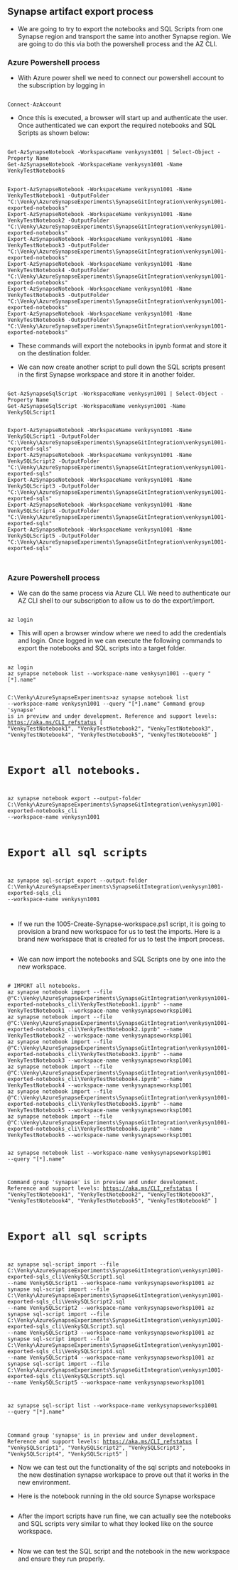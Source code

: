 ## Synapse artifact export process

* We are going to try to export the notebooks and SQL Scripts from one Synapse region and transport the same into another Synapse region. We are going to do this via both the powershell process and the AZ CLI.

### Azure Powershell process

* With Azure power shell we need to connect our powershell account to the subscription by logging in 
<code>
Connect-AzAccount
</code>

* Once this is executed, a browser will start up and authenticate the user. Once authenticated we can export the required notebooks and SQL Scripts as shown below:

<code>
Get-AzSynapseNotebook -WorkspaceName venkysyn1001 | Select-Object -Property Name
Get-AzSynapseNotebook -WorkspaceName venkysyn1001 -Name VenkyTestNotebook6

Export-AzSynapseNotebook -WorkspaceName venkysyn1001 -Name VenkyTestNotebook1 -OutputFolder "C:\Venky\AzureSynapseExperiments\SynapseGitIntegration\venkysyn1001-exported-notebooks"
Export-AzSynapseNotebook -WorkspaceName venkysyn1001 -Name VenkyTestNotebook2 -OutputFolder "C:\Venky\AzureSynapseExperiments\SynapseGitIntegration\venkysyn1001-exported-notebooks"
Export-AzSynapseNotebook -WorkspaceName venkysyn1001 -Name VenkyTestNotebook3 -OutputFolder "C:\Venky\AzureSynapseExperiments\SynapseGitIntegration\venkysyn1001-exported-notebooks"
Export-AzSynapseNotebook -WorkspaceName venkysyn1001 -Name VenkyTestNotebook4 -OutputFolder "C:\Venky\AzureSynapseExperiments\SynapseGitIntegration\venkysyn1001-exported-notebooks"
Export-AzSynapseNotebook -WorkspaceName venkysyn1001 -Name VenkyTestNotebook5 -OutputFolder "C:\Venky\AzureSynapseExperiments\SynapseGitIntegration\venkysyn1001-exported-notebooks"
Export-AzSynapseNotebook -WorkspaceName venkysyn1001 -Name VenkyTestNotebook6 -OutputFolder "C:\Venky\AzureSynapseExperiments\SynapseGitIntegration\venkysyn1001-exported-notebooks"
</code>

* These commands will export the notebooks in ipynb format and store it on the destination folder. 

* We can now create another script to pull down the SQL scripts present in the first Synapse workspace and store it in another folder. 

<code>
Get-AzSynapseSqlScript -WorkspaceName venkysyn1001 | Select-Object -Property Name
Get-AzSynapseSqlScript -WorkspaceName venkysyn1001 -Name VenkySQLScript1

Export-AzSynapseNotebook -WorkspaceName venkysyn1001 -Name VenkySQLScript1 -OutputFolder "C:\Venky\AzureSynapseExperiments\SynapseGitIntegration\venkysyn1001-exported-sqls"
Export-AzSynapseNotebook -WorkspaceName venkysyn1001 -Name VenkySQLScript2 -OutputFolder "C:\Venky\AzureSynapseExperiments\SynapseGitIntegration\venkysyn1001-exported-sqls"
Export-AzSynapseNotebook -WorkspaceName venkysyn1001 -Name VenkySQLScript3 -OutputFolder "C:\Venky\AzureSynapseExperiments\SynapseGitIntegration\venkysyn1001-exported-sqls"
Export-AzSynapseNotebook -WorkspaceName venkysyn1001 -Name VenkySQLScript4 -OutputFolder "C:\Venky\AzureSynapseExperiments\SynapseGitIntegration\venkysyn1001-exported-sqls"
Export-AzSynapseNotebook -WorkspaceName venkysyn1001 -Name VenkySQLScript5 -OutputFolder "C:\Venky\AzureSynapseExperiments\SynapseGitIntegration\venkysyn1001-exported-sqls"

</code>

### Azure Powershell process

* We can do the same process via Azure CLI. We need to authenticate our AZ CLI shell to our subscription to allow us to do the export/import. 

<code>
az login
</code>

* This will open a browser window where we need to add the credentials and login. Once logged in we can execute the following commands to export the notebooks and SQL scripts into a target folder.

<code>
az login
az synapse notebook list --workspace-name venkysyn1001 --query "[*].name"

C:\Venky\AzureSynapseExperiments>az synapse notebook list --workspace-name venkysyn1001 --query "[*].name"
Command group 'synapse' is in preview and under development. Reference and support levels: https://aka.ms/CLI_refstatus
[
  "VenkyTestNotebook1",
  "VenkyTestNotebook2",
  "VenkyTestNotebook3",
  "VenkyTestNotebook4",
  "VenkyTestNotebook5",
  "VenkyTestNotebook6"
]

# Export all notebooks.
az synapse notebook export --output-folder C:\Venky\AzureSynapseExperiments\SynapseGitIntegration\venkysyn1001-exported-notebooks_cli --workspace-name venkysyn1001

# Export all sql scripts
az synapse sql-script export --output-folder C:\Venky\AzureSynapseExperiments\SynapseGitIntegration\venkysyn1001-exported-sqls_cli --workspace-name venkysyn1001

</code>

* If we run the 1005-Create-Synapse-workspace.ps1 script, it is going to provision a brand new workspace for us to test the imports. Here is a brand new workspace that is created for us to test the import process.

<img href="./images/img_043.png">


* We can now import the notebooks and SQL Scripts one by one into the new workspace. 
<code>
# IMPORT all notebooks.
az synapse notebook import --file @"C:\Venky\AzureSynapseExperiments\SynapseGitIntegration\venkysyn1001-exported-notebooks_cli\VenkyTestNotebook1.ipynb" --name VenkyTestNotebook1 --workspace-name venkysynapseworksp1001
az synapse notebook import --file @"C:\Venky\AzureSynapseExperiments\SynapseGitIntegration\venkysyn1001-exported-notebooks_cli\VenkyTestNotebook2.ipynb" --name VenkyTestNotebook2 --workspace-name venkysynapseworksp1001
az synapse notebook import --file @"C:\Venky\AzureSynapseExperiments\SynapseGitIntegration\venkysyn1001-exported-notebooks_cli\VenkyTestNotebook3.ipynb" --name VenkyTestNotebook3 --workspace-name venkysynapseworksp1001
az synapse notebook import --file @"C:\Venky\AzureSynapseExperiments\SynapseGitIntegration\venkysyn1001-exported-notebooks_cli\VenkyTestNotebook4.ipynb" --name VenkyTestNotebook4 --workspace-name venkysynapseworksp1001
az synapse notebook import --file @"C:\Venky\AzureSynapseExperiments\SynapseGitIntegration\venkysyn1001-exported-notebooks_cli\VenkyTestNotebook5.ipynb" --name VenkyTestNotebook5 --workspace-name venkysynapseworksp1001
az synapse notebook import --file @"C:\Venky\AzureSynapseExperiments\SynapseGitIntegration\venkysyn1001-exported-notebooks_cli\VenkyTestNotebook6.ipynb" --name VenkyTestNotebook6 --workspace-name venkysynapseworksp1001

az synapse notebook list --workspace-name venkysynapseworksp1001 --query "[*].name"

Command group 'synapse' is in preview and under development. Reference and support levels: https://aka.ms/CLI_refstatus
[
  "VenkyTestNotebook1",
  "VenkyTestNotebook2",
  "VenkyTestNotebook3",
  "VenkyTestNotebook4",
  "VenkyTestNotebook5",
  "VenkyTestNotebook6"
]

# Export all sql scripts
az synapse sql-script import --file C:\Venky\AzureSynapseExperiments\SynapseGitIntegration\venkysyn1001-exported-sqls_cli\VenkySQLScript1.sql --name VenkySQLScript1 --workspace-name venkysynapseworksp1001
az synapse sql-script import --file C:\Venky\AzureSynapseExperiments\SynapseGitIntegration\venkysyn1001-exported-sqls_cli\VenkySQLScript2.sql --name VenkySQLScript2 --workspace-name venkysynapseworksp1001
az synapse sql-script import --file C:\Venky\AzureSynapseExperiments\SynapseGitIntegration\venkysyn1001-exported-sqls_cli\VenkySQLScript3.sql --name VenkySQLScript3 --workspace-name venkysynapseworksp1001
az synapse sql-script import --file C:\Venky\AzureSynapseExperiments\SynapseGitIntegration\venkysyn1001-exported-sqls_cli\VenkySQLScript4.sql --name VenkySQLScript4 --workspace-name venkysynapseworksp1001
az synapse sql-script import --file C:\Venky\AzureSynapseExperiments\SynapseGitIntegration\venkysyn1001-exported-sqls_cli\VenkySQLScript5.sql --name VenkySQLScript5 --workspace-name venkysynapseworksp1001

az synapse sql-script list --workspace-name venkysynapseworksp1001 --query "[*].name"

Command group 'synapse' is in preview and under development. Reference and support levels: https://aka.ms/CLI_refstatus
[
  "VenkySQLScript1",
  "VenkySQLScript2",
  "VenkySQLScript3",
  "VenkySQLScript4",
  "VenkySQLScript5"
]
</code>

* Now we can test out the functionality of the sql scripts and notebooks in the new destination synapse workspace to prove out that it works in the new environment.

* Here is the notebook running in the old source Synapse workspace 

<img href="./images/img_042.png">

* After the import scripts have run fine, we can actually see the notebooks and SQL scripts very similar to what they looked like on the source workspace. 

<img href="./images/img_044.png">

* Now we can test the SQL script and the notebook in the new workspace and ensure they run properly.

<img href="./images/img_045.png">

<img href="./images/img_046.png">

